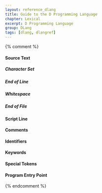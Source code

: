 ```yaml
---
layout: reference_dlang
title: Guide to the D Programming Language
chapter: Lexical
excerpt: D Programming Language
group: DLang
tags: [dlang, dlangref]
---
```


{% comment %}
#### Source Text

##### Character Set

##### End of Line

##### Whitespace

##### End of File

#### Script Line

#### Comments

#### Identifiers

#### Keywords

#### Special Tokens

#### Program Entry Point
{% endcomment %}